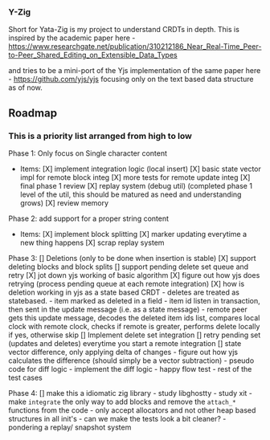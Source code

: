 ### Y-Zig

Short for Yata-Zig is my project to understand CRDTs in depth.
This is inspired by the academic paper here - https://www.researchgate.net/publication/310212186_Near_Real-Time_Peer-to-Peer_Shared_Editing_on_Extensible_Data_Types

and tries to be a mini-port of the Yjs implementation of the same paper here -
https://github.com/yjs/yjs
focusing only on the text based data structure as of now.

## Roadmap

### This is a priority list arranged from high to low
Phase 1: Only focus on Single character content
- Items:
  [X] implement integration logic (local insert)
  [X] basic state vector impl for remote block integ
  [X] more tests for remote update integ
  [X] final phase 1 review
  [X] replay system (debug util) (completed phase 1 level of the util, this should be matured as need and understanding grows)
  [X] review memory

Phase 2: add support for a proper string content
- Items:
  [X] implement block splitting
  [X] marker updating everytime a new thing happens
  [X] scrap replay system

Phase 3:
  [] Deletions (only to be done when insertion is stable)
    [X] support deleting blocks and block splits
    [] support pending delete set queue and retry
        [X] jot down yjs working of basic algorithm
        [X] figure out how yjs does retrying (process pending queue at each remote integration)
        [X] how is deletion working in yjs as a state based CRDT
            - deletes are treated as statebased.
            - item marked as deleted in a field
            - item id listen in transaction, then sent in the update message (i.e. as a state message)
            - remote peer gets this update message, decodes the deleted item ids list, compares local clock with remote clock,
              checks if remote is greater, performs delete locally if yes, otherwise skip
        [] Implement delete set integration
        [] retry pending set (updates and deletes) everytime you start a remote integration
  [] state vector difference, only applying delta of changes
    - figure out how yjs calculates the difference (should simply be a vector subtraction) 
    - pseudo code for diff logic
    - implement the diff logic
    - happy flow test
    - rest of the test cases

Phase 4:
  [] make this a idiomatic zig library
      - study libghostty
      - study xit
      - make `integrate` the only way to add blocks and remove the `attach_*` functions from the code
      - only accept allocators and not other heap based structures in all init's
      - can we make the tests look a bit cleaner?
      - pondering a replay/ snapshot system
